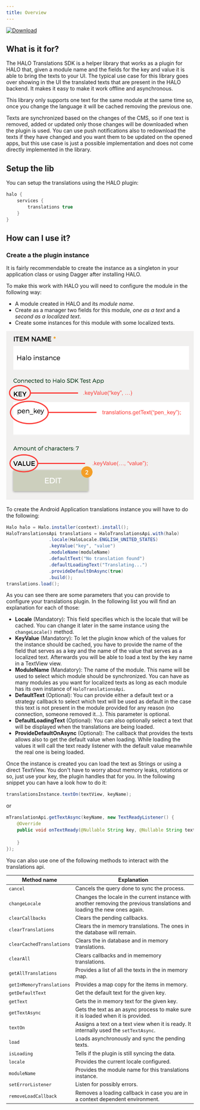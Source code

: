 ```yaml
---
title: Overview
---
```


[![Download](https://api.bintray.com/packages/halo-mobgen/maven/HALO-Translations/images/download.svg) ](https://bintray.com/halo-mobgen/maven/HALO-Translations/_latestVersion)

## What is it for?

The HALO Translations SDK is a helper library that works as a plugin for HALO that, given a module name and the fields for the key and value it is able to bring the texts to your UI. The typical use case for this library goes over showing in the UI the translated texts that are present in the HALO backend. It makes it easy to make it work offline and asynchronous.

This library only supports one text for the same module at the same time so, once you change the language it will be cached removing the previous one.

Texts are synchronized based on the changes of the CMS, so if one text is removed, added or updated only those changes will be downloaded when the plugin is used. You can use push notifications also to redownload the texts if they have changed and you want them to be updated on the opened apps, but this use case is just a possible implementation and does not come directly implemented in the library.

## Setup the lib

You can setup the translations using the HALO plugin:

```groovy
halo {
    services {
        translations true
    }
}
```

## How can I use it?

### Create a the plugin instance

It is fairly recommendable to create the instance as a singleton in your application class or using Dagger after installing HALO. 

To make this work with HALO you will need to configure the module in the following way:

- A module created in HALO and its *module name*.
- Create as a manager two fields for this module, *one as a text* and a *second as a localized text*.
- Create some instances for this module with some localized texts.

![halo-translations.png](../../../img/halo-key-value-tutorial.png)


To create the Android Application translations instance you will have to do the following:

```java
Halo halo = Halo.installer(context).install();
HaloTranslationsApi translations = HaloTranslationsApi.with(halo)
                .locale(HaloLocale.ENGLISH_UNITED_STATES)
                .keyValue("key", "value")
                .moduleName(moduleName)
                .defaultText("No translation found")
                .defaultLoadingText("Translating...")
                .provideDefaultOnAsync(true)
                .build();
translations.load();
```

As you can see there are some parameters that you can provide to configure your translations plugin. In the following list you will find an explanation for each of those:

- **Locale** (Mandatory): This field specifies which is the locale that will be cached. You can change it later in the same instance using the ```changeLocale()``` method.
- **KeyValue** (Mandatory): To let the plugin know which of the values for the instance should be cached, you have to provide the name of the field that serves as a key and the name of the value that serves as a localized text. Afterwards you will be able to load a text by the key name in a TextView view.
- **ModuleName** (Mandatory): The name of the module. This name will be used to select which module should be synchronized. You can have as many modules as you want for localized texts as long as each module has its own instance of ```HaloTranslationsApi```.
- **DefaultText** (Optional): You can provide either a default text or a strategy callback to select which text will be used as default in the case this text is not present in the module provided for any reason (no connection, someone removed it...). This parameter is optional.
- **DefaultLoadingText** (Optional): You can also optionally select a text that will be displayed when the translations are being loaded.
- **ProvideDefaultOnAsync** (Optional): The callback that provides the texts allows also to get the default value when loading. While loading the values it will call the text ready listener with the default value meanwhile the real one is being loaded.

Once the instance is created you can load the text as Strings or using a direct TextView. You don't have to worry about memory leaks, rotations or so, just use your key, the plugin handles that for you. In the following snippet you can have a look how to do it:

```java
translationsInstance.textOn(textView, keyName);
```

or

```java
mTranslationApi.getTextAsync(keyName, new TextReadyListener() {
    @Override
    public void onTextReady(@Nullable String key, @Nullable String text) {
        
    }
});
```

You can also use one of the following methods to interact with the translations api.

| Method name | Explanation |
|-------------|-------------|
| ```cancel``` | Cancels the query done to sync the process. |
| ```changeLocale``` | Changes the locale in the current instance with another removing the previous translations and loading the new ones again. |
| ```clearCallbacks``` | Clears the pending callbacks. |
| ```clearTranslations``` | Clears the in memory translations. The ones in the database will remain. |
| ```clearCachedTranslations``` | Clears the in database and in memory translations. |
| ```clearAll``` | Clears callbacks and in mememory translations. |
| ```getAllTranslations``` | Provides a list of all the texts in the in memory map. |
| ```getInMemoryTranslations``` | Provides a map copy for the items in memory. |
| ```getDefaultText``` | Get the default text for the given key. |
| ```getText``` | Gets the in memory text for the given key. |
| ```getTextAsync``` | Gets the text as an async process to make sure it is loaded when it is provided. |
| ```textOn``` | Assigns a text on a text view when it is ready. It internally used the ```setTextAsync```. |
| ```load``` | Loads asynchronously and sync the pending texts. |
| ```isLoading``` | Tells if the plugin is still syncing the data. |
| ```locale``` | Provides the current locale configured. |
| ```moduleName``` | Provides the module name for this translations instance. |
| ```setErrorListener``` | Listen for possibly errors. |
| ```removeLoadCallback``` | Removes a loading callback in case you are in a context dependent environment. |
